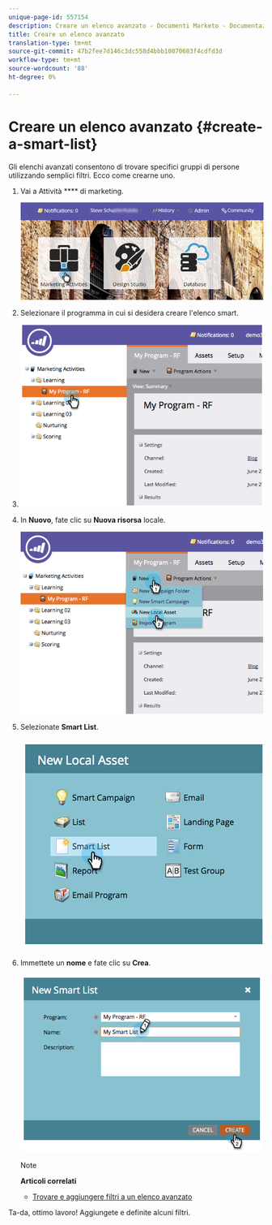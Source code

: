 ```yaml
---
unique-page-id: 557154
description: Creare un elenco avanzato - Documenti Marketo - Documentazione del prodotto
title: Creare un elenco avanzato
translation-type: tm+mt
source-git-commit: 47b2fee7d146c3dc558d4bbb10070683f4cdfd3d
workflow-type: tm+mt
source-wordcount: '88'
ht-degree: 0%

---
```



# Creare un elenco avanzato {#create-a-smart-list}

Gli elenchi avanzati consentono di trovare specifici gruppi di persone utilizzando semplici filtri. Ecco come crearne uno.

1. Vai a Attività **** di marketing.

   ![](assets/login-marketing-activities.png)

1. Selezionare il programma in cui si desidera creare l&#39;elenco smart.
1. ![Questo è un test](assets/image2014-8-11-10-3a17-3a8.png)

1. In **Nuovo**, fate clic su **Nuova risorsa** locale.

   ![](assets/image2014-9-9-16-3a26-3a28.png)

1. Selezionate **Smart List**.

   ![](assets/image2014-9-9-16-3a27-3a18.png)

1. Immettete un **nome** e fate clic su **Crea**.

   ![](assets/image2014-9-9-16-3a27-3a39.png)

   >[!NOTE]
   >
   >**Articoli correlati**
   >
   >    
   >    
   >    * [Trovare e aggiungere filtri a un elenco avanzato](find-and-add-filters-to-a-smart-list.md)


Ta-da, ottimo lavoro! Aggiungete e definite alcuni filtri.